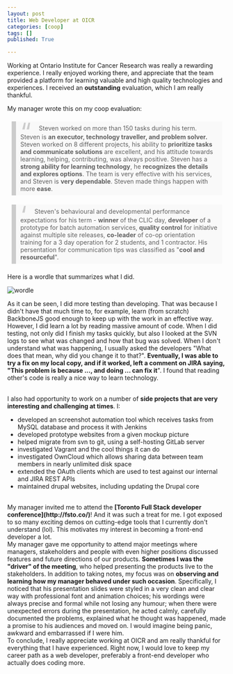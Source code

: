 ```yaml
---
layout: post
title: Web Developer at OICR
categories: [coop]
tags: []
published: True

---
```


Working at Ontario Institute for Cancer Research was really a rewarding experience. I really enjoyed working there, and appreciate that the team provided a platform for learning valuable and high quality technologies and experiences. I received an **outstanding** evaluation, which I am really thankful.

<style>
blockquote {
  background: #f9f9f9;
  border-left: 10px solid #ccc;
  margin: 1.5em 10px;
  padding: 0.5em 10px;
  quotes: "\201C""\201D""\2018""\2019";
}

blockquote:before {
  color: #ccc;
  content: open-quote;
  font-size: 4em;
  line-height: 0.1em;
  margin-right: 0.25em;
  vertical-align: -0.4em;
}
blockquote p {
  display: inline;
  font-style: normal;
  letter-spacing: normal;

}

</style>

My manager wrote this on my coop evaluation:


<blockquote><p>
Steven worked on more than 150 tasks during his term. Steven is <strong>an executor, technology traveller, and problem solver.</strong> Steven worked on 8 different projects, his ability to <strong>prioritize tasks and communicate solutions</strong> are excellent, and his attitude towards learning, helping, contributing, was always positive. Steven has a <strong>strong ability for learning technology</strong>, he <strong>recognizes the details and explores options</strong>. The team is very effective with his services, and Steven is <strong>very dependable</strong>. Steven made things happen with more <strong>ease</strong>.
</p></blockquote>

<blockquote><p>
Steven's behavioural and developmental performance expectations for his term - <strong>winner</strong> of the CLIC day, <strong>developer</strong> of a prototype for batch automation services, <strong>quality control</strong> for initiative against multiple site releases, <strong>co-leader</strong> of co-op orientation training for a 3 day operation for 2 students, and 1 contractor. His persentation for communication tips was classified as "<strong>cool and resourceful</strong>".
</p></blockquote>

Here is a wordle that summarizes what I did.

![wordle](/files/wordle.jpg)

As it can be seen, I did more testing than developing. That was because I didn't have that much time to, for example, learn (from scratch) BackboneJS good enough to keep up with the work in an effective way. However, I did learn a lot by reading massive amount of code. When I did testing, not only did I finish my tasks quickly, but also I looked at the SVN logs to see what was changed and how that bug was solved. When I don't understand what was happening, I usually asked the developers "What does that mean, why did you change it to that?". <strong>Eventually, I was able to try a fix on my local copy, and if it worked, left a comment on JIRA saying, "This problem is because ..., and doing ... can fix it</strong>". I found that reading other's code is really a nice way to learn technology.

<br>
I also had opportunity to work on a number of <strong>side projects that are very interesting and challenging at times</strong>. I:

- developed an screenshot automation tool which receives tasks from MySQL database and process it with Jenkins
- developed prototype websites from a given mockup picture
- helped migrate from svn to git, using a self-hosting GitLab server
- investigated Vagrant and the cool things it can do
- investigated OwnCloud which allows sharing data between team members in nearly unlimited disk space
- extended the OAuth clients which are used to test against our internal and JIRA REST APIs
- maintained drupal websites, including updating the Drupal core

<br>
My manager invited me to attend the <strong>[Toronto Full Stack developer conference](http://fsto.co/)</strong>! And it was such a treat for me. I got exposed to so many exciting demos on cutting-edge tools that I currently don't understand (lol). This motivates my interest in becoming a front-end developer a lot.

<br>
My manager gave me opportunity to attend major meetings where managers, stakeholders and people with even higher positions discussed features and future directions of our products. <strong>Sometimes I was the "driver" of the meeting</strong>, who helped presenting the products live to the stakeholders. In addition to taking notes, my focus was on <strong>observing and learning how my manager behaved under such occasion</strong>. Specifically, I noticed that his presentation slides were styled in a very clean and clear way with professional font and animation choices; his wordings were always precise and formal while not losing any humour; when there were unexpected errors during the presentation, he acted calmly, carefully documented the problems, explained what he thought was happened, made a promise to his audiences and moved on. I would imagine being panic, awkward and embarrassed if I were him.

<br>
To conclude, I really appreciate working at OICR and am really thankful for everything that I have experienced. Right now, I would love to keep my career path as a web developer, preferably a front-end developer who actually does coding more.
